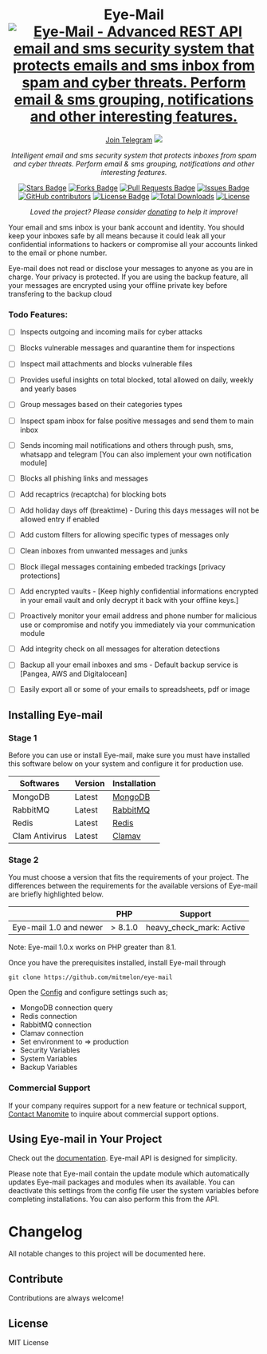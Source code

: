 <h1 align="center">Eye-Mail
<a href="#" target="_blank"><img src="https://github.com/mitmelon/eye-mail/assets/55149512/c4f67659-a5c6-441e-b7d6-59b6bd47a404" alt="Eye-Mail - Advanced REST API email and sms security system that protects emails and sms inbox from spam and cyber threats. Perform email &amp; sms grouping, notifications and other interesting features."></a></h1>
<div align="center">
<a href="https://t.me/+7jfbiGKhn55iODlk">Join Telegram</a>
<a href="https://twitter.com/manomitehq" ><img src="https://img.shields.io/twitter/follow/manomitehq.svg?style=social" /> </a>
<br>

<i>Intelligent email and sms security system that protects inboxes from spam and cyber threats. Perform email &amp; sms grouping, notifications and other interesting features.</i>

<a href="https://github.com/mitmelon/eye-mail/stargazers"><img src="https://img.shields.io/github/stars/mitmelon/eye-mail" alt="Stars Badge"/></a>
<a href="https://github.com/mitmelon/eye-mail/network/members"><img src="https://img.shields.io/github/forks/mitmelon/eye-mail" alt="Forks Badge"/></a>
<a href="https://github.com/mitmelon/eye-mail/pulls"><img src="https://img.shields.io/github/issues-pr/mitmelon/eye-mail" alt="Pull Requests Badge"/></a>
<a href="https://github.com/mitmelon/eye-mail/issues"><img src="https://img.shields.io/github/issues/mitmelon/eye-mail" alt="Issues Badge"/></a>
<a href="https://github.com/mitmelon/eye-mail/graphs/contributors"><img alt="GitHub contributors" src="https://img.shields.io/github/contributors/mitmelon/eye-mail?color=2b9348"></a>
<a href="https://github.com/mitmelon/eye-mail/blob/master/LICENSE"><img src="https://img.shields.io/github/license/mitmelon/eye-mail?color=2b9348" alt="License Badge"/></a> [![Total Downloads](http://poser.pugx.org/mitmelon/eye-mail/downloads)](https://packagist.org/packages/mitmelon/eye-mail) [![License](http://poser.pugx.org/mitmelon/eye-mail/license)](https://packagist.org/packages/mitmelon/eye-mail)

<i>Loved the project? Please consider [donating](https://paypal.me/mitmelon) to help it improve!</i>

</div>

<p>Your email and sms inbox is your bank account and identity. You should keep your inboxes safe by all means because it could leak all your confidential informations to hackers or compromise all your accounts linked to the email or phone number.</p>

<p>Eye-mail does not read or disclose your messages to anyone as you are in charge. Your privacy is protected. If you are using the backup feature, all your messages are encrypted using your offline private key before transfering to the backup cloud </p>

### Todo Features:

  - [ ] Inspects outgoing and incoming mails for cyber attacks
  - [ ] Blocks vulnerable messages and quarantine them for inspections
  - [ ] Inspect mail attachments and blocks vulnerable files
  - [ ] Provides useful insights on total blocked, total allowed on daily, weekly and yearly bases
  - [ ] Group messages based on their categories types
  - [ ] Inspect spam inbox for false positive messages and send them to main inbox
  - [ ] Sends incoming mail notifications and others through push, sms, whatsapp and telegram [You can also implement your own notification module]
  - [ ] Blocks all phishing links and messages
  - [ ] Add recaptrics (recaptcha) for blocking bots
  - [ ] Add holiday days off (breaktime) - During this days messages will not be allowed entry if enabled
  - [ ] Add custom filters for allowing specific types of messages only
  - [ ] Clean inboxes from unwanted messages and junks
  - [ ] Block illegal messages containing embeded trackings [privacy protections]
  - [ ] Add encrypted vaults - [Keep highly confidential informations encrypted in your email vault and only decrypt it back with your offline keys.]
  - [ ] Proactively monitor your email address and phone number for malicious use or compromise and notify you immediately via your communication module
  - [ ] Add integrity check on all messages for alteration detections
  - [ ] Backup all your email inboxes and sms - Default backup service is [Pangea, AWS and Digitalocean]
  - [ ] Easily export all or some of your emails to spreadsheets, pdf or image


## Installing Eye-mail

<h3>Stage 1</h3>

Before you can use or install Eye-mail, make sure you must have installed this software below on your system and configure it for production use.

|    Softwares                                                 | Version | Installation                                              |
|--------------------------------------------------------------|---------|---------------------------------------------------------- |
| MongoDB                                                      | Latest  | [MongoDB ](https://www.mongodb.com/try/download/community)|
| RabbitMQ                                                     | Latest  | [RabbitMQ ](https://www.rabbitmq.com/download.html)       |
| Redis                                                        | Latest  | [Redis ](https://redis.io/download/)                      |
| Clam Antivirus                                               | Latest  | [Clamav ](https://www.clamav.net/downloads)               |


<h3>Stage 2</h3>

You must choose a version that fits the requirements of your project. The differences between the requirements for the available versions of Eye-mail are briefly highlighted below.

|                                                              | PHP     | Support                  |
|--------------------------------------------------------------|---------|--------------------------|
| Eye-mail 1.0 and newer                                       | > 8.1.0 | heavy_check_mark: Active |

Note: Eye-mail 1.0.x works on PHP greater than 8.1.

Once you have the prerequisites installed, install Eye-mail through

    git clone https://github.com/mitmelon/eye-mail

Open the [Config](settings/config.env) and configure settings such as;

- MongoDB connection query
- Redis connection
- RabbitMQ connection
- Clamav connection
- Set environment to => production
- Security Variables
- System Variables
- Backup Variables

### Commercial Support

If your company requires support for a new feature or technical support, [Contact Manomite](https://manomite.net/contact) to inquire about commercial support options.

## Using Eye-mail in Your Project

Check out the [documentation](https://eyemail.manomite.net/docs). Eye-mail API is designed for simplicity.

Please note that Eye-mail contain the update module which automatically updates Eye-mail packages and modules when its available. You can deactivate this settings from the config file user the system variables before completing installations. You can also perform this from the API.

# Changelog

All notable changes to this project will be documented here.

## Contribute

Contributions are always welcome!

## License

MIT License
